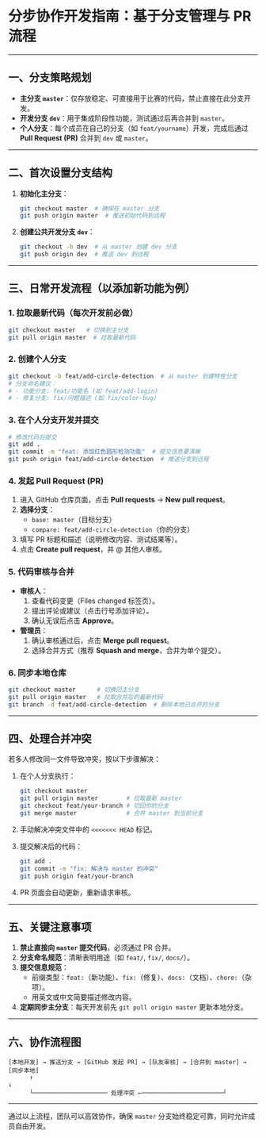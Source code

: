 # 分步协作开发指南：基于分支管理与 PR 流程

---

## **一、分支策略规划**

- **主分支 `master`**：仅存放稳定、可直接用于比赛的代码，禁止直接在此分支开发。
- **开发分支 `dev`**：用于集成阶段性功能，测试通过后再合并到 `master`。
- **个人分支**：每个成员在自己的分支（如 `feat/yourname`）开发，完成后通过 **Pull Request (PR)** 合并到 `dev` 或 `master`。

---

## **二、首次设置分支结构**

1. **初始化主分支**：

   ```bash
   git checkout master  # 确保在 master 分支
   git push origin master  # 推送初始代码到远程
   ```

2. **创建公共开发分支 `dev`**：

   ```bash
   git checkout -b dev  # 从 master 创建 dev 分支
   git push origin dev  # 推送 dev 到远程
   ```

---

## **三、日常开发流程（以添加新功能为例）**

### **1. 拉取最新代码（每次开发前必做）**

```bash
git checkout master   # 切换到主分支
git pull origin master  # 拉取最新代码
```

### **2. 创建个人分支**

```bash
git checkout -b feat/add-circle-detection  # 从 master 创建特性分支
# 分支命名建议：
# - 功能分支: feat/功能名 (如 feat/add-login)
# - 修复分支: fix/问题描述 (如 fix/color-bug)
```

### **3. 在个人分支开发并提交**

```bash
# 修改代码后提交
git add .
git commit -m "feat: 添加红色圆形检测功能"  # 提交信息要清晰
git push origin feat/add-circle-detection  # 推送分支到远程
```

### **4. 发起 Pull Request (PR)**

1. 进入 GitHub 仓库页面，点击 **Pull requests** → **New pull request**。
2. **选择分支**：
   - `base: master`（目标分支）
   - `compare: feat/add-circle-detection`（你的分支）
3. 填写 PR 标题和描述（说明修改内容、测试结果等）。
4. 点击 **Create pull request**，并 @ 其他人审核。

### **5. 代码审核与合并**

- **审核人**：
  1. 查看代码变更（Files changed 标签页）。
  2. 提出评论或建议（点击行号添加评论）。
  3. 确认无误后点击 **Approve**。
- **管理员**：
  1. 确认审核通过后，点击 **Merge pull request**。
  2. 选择合并方式（推荐 **Squash and merge**，合并为单个提交）。

### **6. 同步本地仓库**

```bash
git checkout master      # 切换回主分支
git pull origin master   # 拉取合并后的最新代码
git branch -d feat/add-circle-detection  # 删除本地已合并的分支
```

---

## **四、处理合并冲突**

若多人修改同一文件导致冲突，按以下步骤解决：

1. 在个人分支执行：

   ```bash
   git checkout master
   git pull origin master        # 拉取最新 master
   git checkout feat/your-branch # 切回你的分支
   git merge master              # 合并 master 到当前分支
   ```

2. 手动解决冲突文件中的 `<<<<<<< HEAD` 标记。
3. 提交解决后的代码：

   ```bash
   git add .
   git commit -m "fix: 解决与 master 的冲突"
   git push origin feat/your-branch
   ```

4. PR 页面会自动更新，重新请求审核。

---

## **五、关键注意事项**

1. **禁止直接向 `master` 提交代码**，必须通过 PR 合并。
2. **分支命名规范**：清晰表明用途（如 `feat/`, `fix/`, `docs/`）。
3. **提交信息规范**：
   - 前缀类型：`feat:`（新功能）、`fix:`（修复）、`docs:`（文档）、`chore:`（杂项）。
   - 用英文或中文简要描述修改内容。
4. **定期同步主分支**：每天开发前先 `git pull origin master` 更新本地分支。

---

## **六、协作流程图**

```mermaid
[本地开发] → 推送分支 → [GitHub 发起 PR] → [队友审核] → [合并到 master] → [同步本地]
      ↑                                                                  ↓
      └───────────────────── 处理冲突 ←───────────────────────┘
```

---

通过以上流程，团队可以高效协作，确保 `master` 分支始终稳定可靠，同时允许成员自由开发。
